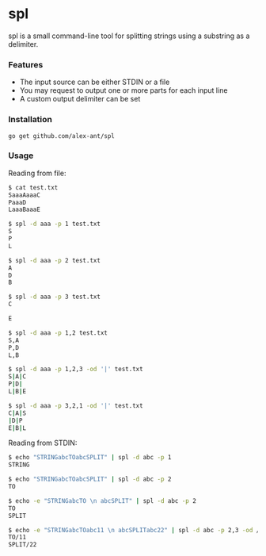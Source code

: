 # spl

spl is a small command-line tool for splitting strings using a substring as a delimiter.

### Features
* The input source can be either STDIN or a file
* You may request to output one or more parts for each input line
* A custom output delimiter can be set

### Installation

```go get github.com/alex-ant/spl```

### Usage

Reading from file:
```sh
$ cat test.txt
SaaaAaaaC
PaaaD
LaaaBaaaE

$ spl -d aaa -p 1 test.txt
S
P
L

$ spl -d aaa -p 2 test.txt
A
D
B

$ spl -d aaa -p 3 test.txt
C

E

$ spl -d aaa -p 1,2 test.txt
S,A
P,D
L,B

$ spl -d aaa -p 1,2,3 -od '|' test.txt
S|A|C
P|D|
L|B|E

$ spl -d aaa -p 3,2,1 -od '|' test.txt
C|A|S
|D|P
E|B|L
```

Reading from STDIN:
```sh
$ echo "STRINGabcTOabcSPLIT" | spl -d abc -p 1
STRING

$ echo "STRINGabcTOabcSPLIT" | spl -d abc -p 2
TO

$ echo -e "STRINGabcTO \n abcSPLIT" | spl -d abc -p 2
TO
SPLIT

$ echo -e "STRINGabcTOabc11 \n abcSPLITabc22" | spl -d abc -p 2,3 -od /
TO/11
SPLIT/22
```
